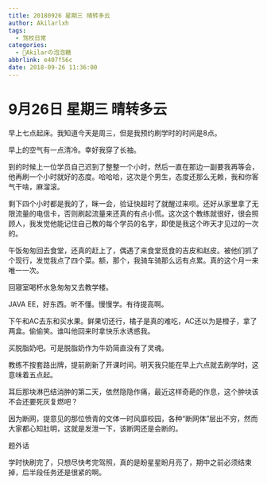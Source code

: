 ```yaml
---
title: 20180926 星期三 晴转多云
author: Akilarlxh
tags:
  - 驾校日常
categories:
  - 🍬Akilarの泡泡糖
abbrlink: e407f56c
date: 2018-09-26 11:36:00
---
```

# 9月26日 星期三 晴转多云

早上七点起床。我知道今天是周三，但是我预约刷学时的时间是8点。

早上的空气有一点清冷。幸好我穿了长袖。

到的时候上一位学员自己迟到了整整一个小时，然后一直在那边一副要我再等会，他再刷一个小时就好的态度。哈哈哈，这次是个男生，态度还那么无赖，我和你客气干啥，麻溜滚。

剩下四个小时都是我的了，眯一会，验证快超时了就醒过来呗。还好从家里拿了无限流量的电信卡，否则刷起流量来还真的有点小慌。这次这个教练就很好，很会照顾人，我发觉他能记住自己教的每个学员的名字，即使是我这个昨天才见过的一次的。

午饭匆匆回去食堂，还真的赶上了，偶遇了来食堂觅食的吉皮和赵皮。被他们抓了个现行，发觉我点了四个菜。额，那个，我骑车骑那么远有点累。真的这个月一来唯一一次。

回寝室喝杯水急匆匆又去教学楼。

JAVA EE，好东西。听不懂。慢慢学。有待提高啊。

下午和AC去东和买水果。鲜果切还行，橘子是真的难吃，AC还以为是橙子，拿了两盒。偷偷笑。谁叫他回来时拿快乐水诱惑我。

买脱脂奶吧。可是脱脂奶作为牛奶简直没有了灵魂。

教练不按套路出牌，提前刷新了开课时间。明天我只能在早上六点就去刷学时，这意味着五点起。

耳后那块淋巴结消肿的第二天，依然隐隐作痛，最近这样奇葩的作息，这个肿块该不会还要死灰复燃吧？

因为断网，提意见的那位愤青的文体一时风靡校园，各种“断网体”层出不穷，然而大家都心知肚明，这就是发泄一下，该断网还是会断的。

题外话

学时快刷完了，只想尽快考完驾照，真的是盼星星盼月亮了，期中之前必须结束掉，后半段任务还是很紧的啊。